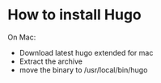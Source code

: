 # How to install Hugo
On Mac:
- Download latest hugo extended for mac
- Extract the archive
- move the binary to /usr/local/bin/hugo